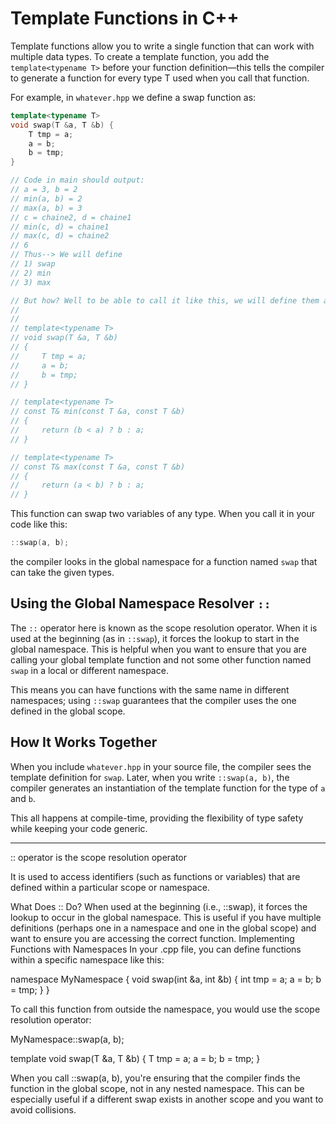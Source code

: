 # Template Functions in C++

Template functions allow you to write a single function that can work with multiple data types. To create a template function, you add the `template<typename T>` before your function definition—this tells the compiler to generate a function for every type T used when you call that function.

For example, in `whatever.hpp` we define a swap function as:

```cpp
template<typename T>
void swap(T &a, T &b) {
    T tmp = a;
    a = b;
    b = tmp;
}
```

```cpp
// Code in main should output:
// a = 3, b = 2
// min(a, b) = 2
// max(a, b) = 3
// c = chaine2, d = chaine1
// min(c, d) = chaine1
// max(c, d) = chaine2
// 6
// Thus--> We will define
// 1) swap
// 2) min
// 3) max

// But how? Well to be able to call it like this, we will define them as a "Global Template functions"
// 
//
// template<typename T>
// void swap(T &a, T &b)
// {
//     T tmp = a;
//     a = b;
//     b = tmp;
// }

// template<typename T>
// const T& min(const T &a, const T &b)
// {
//     return (b < a) ? b : a;
// }

// template<typename T>
// const T& max(const T &a, const T &b)
// {
//     return (a < b) ? b : a;
// }
```

This function can swap two variables of any type. When you call it in your code like this:

```cpp
::swap(a, b);
```

the compiler looks in the global namespace for a function named `swap` that can take the given types.

## Using the Global Namespace Resolver `::`

The `::` operator here is known as the scope resolution operator. When it is used at the beginning (as in `::swap`), it forces the lookup to start in the global namespace. This is helpful when you want to ensure that you are calling your global template function and not some other function named `swap` in a local or different namespace.

This means you can have functions with the same name in different namespaces; using `::swap` guarantees that the compiler uses the one defined in the global scope.

## How It Works Together

When you include `whatever.hpp` in your source file, the compiler sees the template definition for `swap`. Later, when you write `::swap(a, b)`, the compiler generates an instantiation of the template function for the type of `a` and `b`.

This all happens at compile-time, providing the flexibility of type safety while keeping your code generic.


--------------


:: operator is the scope resolution operator

It is used to access identifiers (such as functions or variables) that are defined within a particular scope or namespace.

What Does :: Do?
When used at the beginning (i.e., ::swap), it forces the lookup to occur in the global namespace.
This is useful if you have multiple definitions (perhaps one in a namespace and one in the global scope) and want to ensure you are accessing the correct function.
Implementing Functions with Namespaces
In your .cpp file, you can define functions within a specific namespace like this:

namespace MyNamespace {
    void swap(int &a, int &b) {
        int tmp = a;
        a = b;
        b = tmp;
    }
}

To call this function from outside the namespace, you would use the scope resolution operator:

MyNamespace::swap(a, b);

template<typename T>
void swap(T &a, T &b) {
    T tmp = a;
    a = b;
    b = tmp;
}

When you call ::swap(a, b), you're ensuring that the compiler finds the function in the global scope, not in any nested namespace. This can be especially useful if a different swap exists in another scope and you want to avoid collisions.


